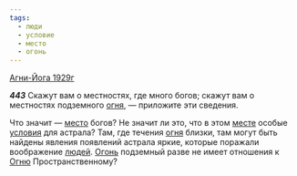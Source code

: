 ```yaml
---
tags:
  - люди
  - условие
  - место
  - огонь
---
```


[Агни-Йога 1929г](https://127.0.0.1:4002/agni/1929)

___443___
Скажут вам о местностях, где много богов; скажут вам о местностях подземного [огня](../../../tags/#огонь), — приложите эти сведения.   

Что значит — [место](../../../tags/#место) богов? Не значит ли это, что в этом [месте](../../../tags/#место) особые [условия](../../../tags/#условие) для астрала? Там, где течения [огня](../../../tags/#огонь) близки, там могут быть найдены явления появлений астрала яркие, которые поражали воображение [людей](../../../tags/#люди). [Огонь](../../../tags/#огонь) подземный разве не имеет отношения к [Огню](../../../tags/#огонь) Пространственному?